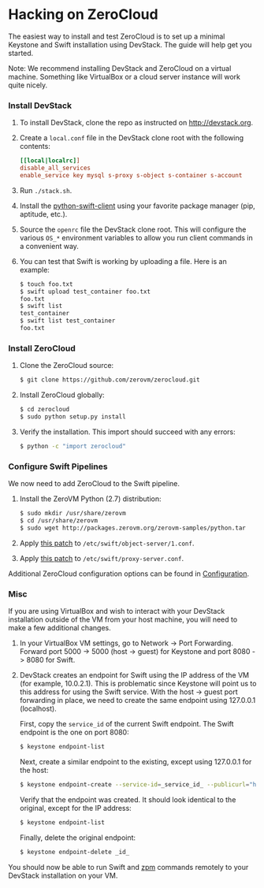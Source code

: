 # Hacking on ZeroCloud

The easiest way to install and test ZeroCloud is to set up a minimal Keystone
and Swift installation using DevStack. The guide will help get you started.

Note: We recommend installing DevStack and ZeroCloud on a virtual machine.
Something like VirtualBox or a cloud server instance will work quite nicely.


### Install DevStack

1. To install DevStack, clone the repo as instructed on http://devstack.org.
2. Create a `local.conf` file in the DevStack clone root with the following
   contents:

    ```ini
    [[local|localrc]]
    disable_all_services
    enable_service key mysql s-proxy s-object s-container s-account
    ```

3. Run `./stack.sh`.
4. Install the [python-swift-client](https://github.com/openstack/python-swiftclient)
   using your favorite package manager (pip, aptitude, etc.).
5. Source the `openrc` file the DevStack clone root. This will configure the
   various `OS_*` environment variables to allow you run client commands in a
   convenient way.
5. You can test that Swift is working by uploading a file. Here is an example:

    ```sh
    $ touch foo.txt
    $ swift upload test_container foo.txt
    foo.txt
    $ swift list
    test_container
    $ swift list test_container
    foo.txt
    ```


### Install ZeroCloud

1. Clone the ZeroCloud source:

    ```sh
    $ git clone https://github.com/zerovm/zerocloud.git
    ```

2. Install ZeroCloud globally:

    ```sh
    $ cd zerocloud
    $ sudo python setup.py install
    ```

3. Verify the installation. This import should succeed with any errors:

    ```sh
    $ python -c "import zerocloud"
    ```


### Configure Swift Pipelines

We now need to add ZeroCloud to the Swift pipeline.

1. Install the ZeroVM Python (2.7) distribution:

    ```sh
    $ sudo mkdir /usr/share/zerovm
    $ cd /usr/share/zerovm
    $ sudo wget http://packages.zerovm.org/zerovm-samples/python.tar
    ```

2. Apply [this patch](https://gist.githubusercontent.com/larsbutler/9687830/raw/8d8e49fd6939b8601e74ccd5b3f60de776d5b439/object-server.1.conf.patch)
   to `/etc/swift/object-server/1.conf`.

3. Apply [this patch](https://gist.githubusercontent.com/larsbutler/9687830/raw/1b4afd0979b8a7e102e93edf7d16689eb5d49669/proxy-server.conf.patch)
   to `/etc/swift/proxy-server.conf`.

Additional ZeroCloud configuration options can be found in
[Configuration](/doc/Configuration.md/).


### Misc

If you are using VirtualBox and wish to interact with your DevStack
installation outside of the VM from your host machine, you will need to make a
few additional changes.

1. In your VirtualBox VM settings, go to Network -> Port Forwarding. Forward
   port 5000 -> 5000 (host -> guest) for Keystone and port 8080 -> 8080 for
   Swift.
2. DevStack creates an endpoint for Swift using the IP address of the VM (for
   example, 10.0.2.1). This is problematic since Keystone will point us to this
   address for using the Swift service. With the host -> guest port forwarding
   in place, we need to create the same endpoint using 127.0.0.1 (localhost).

   First, copy the `service_id` of the current Swift endpoint. The Swift
   endpoint is the one on port 8080:

    ```sh
    $ keystone endpoint-list
    ```

   Next, create a similar endpoint to the existing, except using 127.0.0.1 for
   the host:

    ```sh
    $ keystone endpoint-create --service-id=_service_id_ --publicurl="http://127.0.0.1:8080/v1/AUTH_\$(tenant_id)s" --internalurl="http://127.0.0.1:8080/v1/AUTH_\$(tenant_id)s" --adminurl=http://127.0.0.1:8080
    ```

   Verify that the endpoint was created. It should look identical to the
   original, except for the IP address:

    ```sh
    $ keystone endpoint-list
    ```

   Finally, delete the original endpoint:

    ```sh
    $ keystone endpoint-delete _id_
    ```

You should now be able to run Swift and [zpm](https://github.com/zerovm/zpm)
commands remotely to your DevStack installation on your VM.
